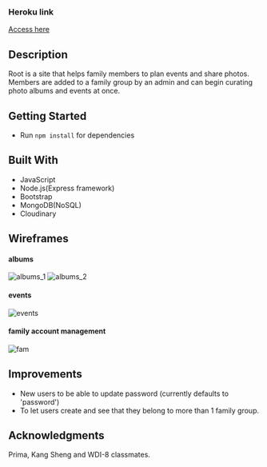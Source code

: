 ### Heroku link

[Access here](https://arcane-forest-25601.herokuapp.com/)

## Description

Root is a site that helps family members to plan events and share photos. Members are added to a family group by an admin and can begin curating photo albums and events at once.

## Getting Started

* Run `npm install` for dependencies


## Built With

* JavaScript
* Node.js(Express framework)
* Bootstrap
* MongoDB(NoSQL)
* Cloudinary

## Wireframes

#### albums

![albums_1](http://i.imgur.com/XrHfyGT.jpg?1)
![albums_2](http://i.imgur.com/C9Gi3hp.jpg?1)

#### events
![events](http://i.imgur.com/hwIkvBg.jpg)

#### family account management
![fam](http://i.imgur.com/hwIkvBg.jpg)

## Improvements

* New users to be able to update password (currently defaults to 'password')
* To let users create and see that they belong to more than 1 family group.


## Acknowledgments

Prima, Kang Sheng and WDI-8 classmates.
